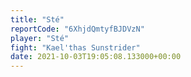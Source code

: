 ```yaml
---
title: "Sté"
reportCode: "6XhjdQmtyfBJDVzN"
player: "Sté"
fight: "Kael'thas Sunstrider"
date: 2021-10-03T19:05:08.133000+00:00
---
```

